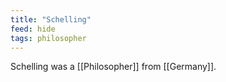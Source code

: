 ```yaml
---
title: "Schelling"
feed: hide
tags: philosopher
---
```


Schelling was a [[Philosopher]] from [[Germany]]. 